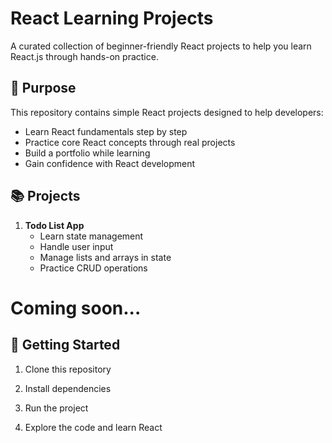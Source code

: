 # React Learning Projects

A curated collection of beginner-friendly React projects to help you learn React.js through hands-on practice.

## 🎯 Purpose

This repository contains simple React projects designed to help developers:
- Learn React fundamentals step by step
- Practice core React concepts through real projects
- Build a portfolio while learning
- Gain confidence with React development

## 📚 Projects

1. **Todo List App**
   - Learn state management
   - Handle user input
   - Manage lists and arrays in state
   - Practice CRUD operations

# Coming soon...
<!-- 2. **Weather App**
   - Work with external APIs
   - Learn async/await and fetch
   - Handle API responses
   - Display dynamic data

3. **Calculator**
   - Practice component organization
   - Handle user interactions
   - Manage complex state
   - Learn mathematical operations in React

4. **Shopping Cart**
   - Implement cart functionality
   - Learn state management across components
   - Practice array methods
   - Handle price calculations

5. **Movie Search App**
   - Work with movie APIs
   - Implement search functionality
   - Learn pagination
   - Display dynamic results -->

## 🚀 Getting Started

1. Clone this repository

2. Install dependencies

3. Run the project

4. Explore the code and learn React
